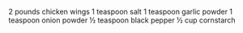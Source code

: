 2 pounds chicken wings
1 teaspoon salt
1 teaspoon garlic powder
1 teaspoon onion powder
½ teaspoon black pepper
½ cup cornstarch